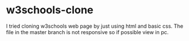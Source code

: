 # w3schools-clone
I tried cloning w3schools web page by just using html and basic css. The file in the master branch is not responsive so if possible view in pc.
